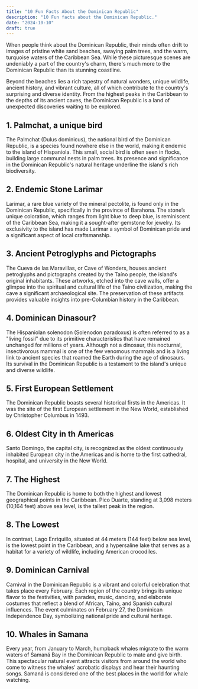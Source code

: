 ```yaml
---
title: "10 Fun Facts About the Dominican Republic"
description: "10 Fun facts about the Dominican Republic."
date: "2024-10-10"
draft: true
---
```


When people think about the Dominican Republic, their minds often drift to images of pristine white sand beaches, swaying palm trees, and the warm, turquoise waters of the Caribbean Sea. While these picturesque scenes are undeniably a part of the country's charm, there's much more to the Dominican Republic than its stunning coastline.

Beyond the beaches lies a rich tapestry of natural wonders, unique wildlife, ancient history, and vibrant culture, all of which contribute to the country's surprising and diverse identity. From the highest peaks in the Caribbean to the depths of its ancient caves, the Dominican Republic is a land of unexpected discoveries waiting to be explored.

## 1. Palmchat, a unique bird

The Palmchat (Dulus dominicus), the national bird of the Dominican Republic, is a species found nowhere else in the world, making it endemic to the island of Hispaniola. This small, social bird is often seen in flocks, building large communal nests in palm trees. Its presence and significance in the Dominican Republic's natural heritage underline the island's rich biodiversity.

## 2. Endemic Stone Larimar

Larimar, a rare blue variety of the mineral pectolite, is found only in the Dominican Republic, specifically in the province of Barahona. The stone’s unique coloration, which ranges from light blue to deep blue, is reminiscent of the Caribbean Sea, making it a sought-after gemstone for jewelry. Its exclusivity to the island has made Larimar a symbol of Dominican pride and a significant aspect of local craftsmanship.

## 3. Ancient Petroglyphs and Pictographs

The Cueva de las Maravillas, or Cave of Wonders, houses ancient petroglyphs and pictographs created by the Taíno people, the island's original inhabitants. These artworks, etched into the cave walls, offer a glimpse into the spiritual and cultural life of the Taíno civilization, making the cave a significant archaeological site. The preservation of these artifacts provides valuable insights into pre-Columbian history in the Caribbean.

## 4. Dominican Dinasour?

The Hispaniolan solenodon (Solenodon paradoxus) is often referred to as a "living fossil" due to its primitive characteristics that have remained unchanged for millions of years. Although not a dinosaur, this nocturnal, insectivorous mammal is one of the few venomous mammals and is a living link to ancient species that roamed the Earth during the age of dinosaurs. Its survival in the Dominican Republic is a testament to the island's unique and diverse wildlife.

## 5. First European Settlement

The Dominican Republic boasts several historical firsts in the Americas. It was the site of the first European settlement in the New World, established by Christopher Columbus in 1493.

## 6. Oldest City in th Americas

Santo Domingo, the capital city, is recognized as the oldest continuously inhabited European city in the Americas and is home to the first cathedral, hospital, and university in the New World.

## 7. The Highest

The Dominican Republic is home to both the highest and lowest geographical points in the Caribbean. Pico Duarte, standing at 3,098 meters (10,164 feet) above sea level, is the tallest peak in the region.

## 8. The Lowest

In contrast, Lago Enriquillo, situated at 44 meters (144 feet) below sea level, is the lowest point in the Caribbean, and a hypersaline lake that serves as a habitat for a variety of wildlife, including American crocodiles.

## 9. Dominican Carnival

Carnival in the Dominican Republic is a vibrant and colorful celebration that takes place every February. Each region of the country brings its unique flavor to the festivities, with parades, music, dancing, and elaborate costumes that reflect a blend of African, Taíno, and Spanish cultural influences. The event culminates on February 27, the Dominican Independence Day, symbolizing national pride and cultural heritage.

## 10. Whales in Samana

Every year, from January to March, humpback whales migrate to the warm waters of Samaná Bay in the Dominican Republic to mate and give birth. This spectacular natural event attracts visitors from around the world who come to witness the whales' acrobatic displays and hear their haunting songs. Samaná is considered one of the best places in the world for whale watching.
